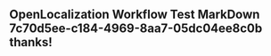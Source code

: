 <properties
ms.topic="hero-topic"
ms.test1="hero-topic"
ms.test2="test"/>

## OpenLocalization Workflow Test MarkDown 7c70d5ee-c184-4969-8aa7-05dc04ee8c0b thanks!
